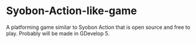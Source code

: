 # Syobon-Action-like-game
A platforming game similar to Syobon Action that is open source and free to play. Probably will be made in GDevelop 5.
